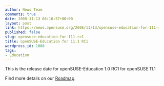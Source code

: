 ```yaml
---
author: News Team
comments: true
date: 2008-11-13 08:10:57+00:00
layout: post
link: https://news.opensuse.org/2008/11/13/opensuse-education-for-111-rc1/
published: false
slug: opensuse-education-for-111-rc1
title: openSUSE-Education for 11.1 RC1
wordpress_id: 1088
tags:
- Education
---
```


This is the release date for openSUSE-Education 1.0 RC1 for openSUSE 11.1

Find more details on our [Roadmap](//en.opensuse.org/Education/Edu-CD/Roadmap).
